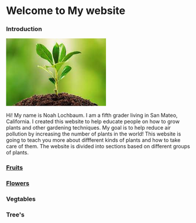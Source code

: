 # Welcome to My website



### Introduction
![plant](docs/assets/images/download.jpeg)

Hi! My name is Noah Lochbaum. I am a fifth grader living in San Mateo, California. I created this website to help educate people on how to grow plants and other gardening techniques. My goal is to help reduce air pollution by increasing the number of plants in the world! This website is going to teach you more about diffferent kinds of plants and how to take care of them. The website is divided into sections based on different groups of plants. 

### [Fruits](fruits.md)





### [Flowers](Flowers.md)





### Vegtables





### Tree's
